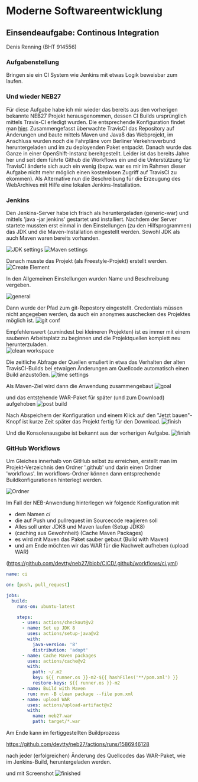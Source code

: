 # Moderne Softwareentwicklung


## Einsendeaufgabe: Continous Integration

Denis Renning (BHT 914556)

### Aufgabenstellung

Bringen sie ein CI System wie Jenkins mit etwas Logik beweisbar zum laufen.

### Und wieder NEB27

Für diese Aufgabe habe ich mir wieder das bereits aus den vorherigen bekannte NEB27 Projekt herausgenommen, dessen CI Builds ursprünglich mittels Travis-CI erledigt wurden. Die entsprechende Konfiguration findet man [hier](https://github.com/devtty/neb27/blob/master/.travis.yml). Zusammengefasst überwachte TravisCI das Repository auf Änderungen und baute mittels Maven und Java8 das Webprojekt, im Anschluss wurden noch die Fahrpläne vom Berliner Verkehrsverbund heruntergeladen und im zu deployenden Paket entpackt. Danach wurde das Ganze in einer OpenShift-Instanz bereitgestellt. Leider ist das bereits Jahre her und seit dem führte Github die Workflows ein und die Unterstützung für TravisCI änderte sich auch ein wenig (bspw. war es mir im Rahmen dieser Aufgabe nicht mehr möglich einen kostenlosen Zugriff auf TravisCI zu ekommen). Als Alternative nun die Beschreibung für die Erzeugung des WebArchives mit Hilfe eine lokalen Jenkins-Installation.

### Jenkins

Den Jenkins-Server habe ich frisch als heruntergeladen (generic-war) und mittels 'java -jar jenkins' gestartet und installiert. Nachdem der Server startete mussten erst einmal in den Einstellungen (zu den Hilfsprogrammen) das JDK und die Maven-Installation eingestellt werden. Sowohl JDK als auch Maven waren bereits vorhanden.

![JDK settings](./jenkins_conf_jdk.png)
![Maven settings](./jenkins_conf_mvn.png)

Danach musste das Projekt (als Freestyle-Projekt) erstellt werden.
![Create Element](./jenkins_createElement.png)

In den Allgemeinen Einstellungen wurden Name und Beschreibung vergeben.

![general](./jenkins_general.png)

Dann wurde der Pfad zum git-Repostory eingestellt. Credentials müssen nicht angegeben werden, da auch ein anonymes auschecken des Projektes möglich ist.
![git conf](./jenkins_git.png)

Empfehlenswert (zumindest bei kleineren Projekten) ist es immer mit einem sauberen Arbeitsplatz zu beginnen und die Projektquellen komplett neu herunterzuladen.  
![clean workspace](./jenkins_cleanwork.png)

Die zeitliche Abfrage der Quellen emuliert in etwa das Verhalten der alten TravisCI-Builds bei etwaigen Änderungen am Quellcode automatisch einen Build anzustoßen.
![time settings](./jenkins_time.png)

Als Maven-Ziel wird dann die Anwendung zusammengebaut
![goal](./jenkins_goal.png)

und das entstehende WAR-Paket für später (und zum Download) aufgehoben
![post build](./jenkins_pb.png)

Nach Abspeichern der Konfiguration und einem Klick auf den "Jetzt bauen"-Knopf ist kurze Zeit später das Projekt fertig für den Download.
![finish](./jenkins_finish.png)

Und die Konsolenausgabe ist bekannt aus der vorherigen Aufgabe.
![finish](./jenkins_console.png)

### GitHub Workflows

Um Gleiches innerhalb von GitHub selbst zu erreichen, erstellt man im Projekt-Verzeichnis den Ordner '.github' und darin einen Ordner 'workflows'. Im workflows-Ordner können dann entsprechende Buildkonfigurationen hinterlegt werden.

![Ordner](./gw_folder.png)

Im Fall der NEB-Anwendung hinterlegen wir folgende Konfiguration mit
 - dem Namen _ci_
 - die auf Push und pullrequest im Sourcecode reagieren soll
 - Alles soll unter JDK8 und Maven laufen (Setup JDK8)
 - (caching aus Gewohnheit) (Cache Maven Packages)
 - es wird mit Maven das Paket sauber gebaut (Build with Maven)
 - und am Ende möchten wir das WAR für die Nachwelt aufheben (upload WAR)

(https://github.com/devtty/neb27/blob/CICD/.github/workflows/ci.yml)

``` yaml
name: ci

on: [push, pull_request]

jobs:
  build:
    runs-on: ubuntu-latest

    steps:
      - uses: actions/checkout@v2
      - name: Set up JDK 8
        uses: actions/setup-java@v2
        with:
          java-version: '8'
          distribution: 'adopt'
      - name: Cache Maven packages
        uses: actions/cache@v2
        with:
          path: ~/.m2
          key: ${{ runner.os }}-m2-${{ hashFiles('**/pom.xml') }}
          restore-keys: ${{ runner.os }}-m2
      - name: Build with Maven
        run: mvn -B clean package --file pom.xml
      - name: upload WAR
        uses: actions/upload-artifact@v2
        with:
          name: neb27.war
          path: target/*.war
```

Am Ende kann im fertiggestellten Buildprozess

https://github.com/devtty/neb27/actions/runs/1586946128

nach jeder (erfolgreichen) Änderung des Quellcodes das WAR-Paket, wie im Jenkins-Build, heruntergeladen werden. 

und mit Screenshot
![finished](./gw_finish.png)